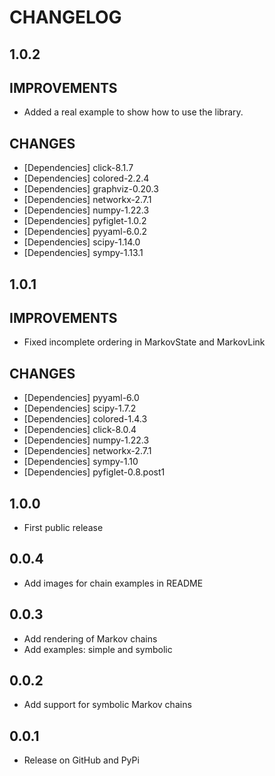 # CHANGELOG

1.0.2
-----

## IMPROVEMENTS
- Added a real example to show how to use the library.

## CHANGES
- [Dependencies] click-8.1.7
- [Dependencies] colored-2.2.4
- [Dependencies] graphviz-0.20.3
- [Dependencies] networkx-2.7.1
- [Dependencies] numpy-1.22.3
- [Dependencies] pyfiglet-1.0.2
- [Dependencies] pyyaml-6.0.2
- [Dependencies] scipy-1.14.0
- [Dependencies] sympy-1.13.1


1.0.1
-----

## IMPROVEMENTS
- Fixed incomplete ordering in MarkovState and MarkovLink

## CHANGES
- [Dependencies] pyyaml-6.0
- [Dependencies] scipy-1.7.2
- [Dependencies] colored-1.4.3
- [Dependencies] click-8.0.4
- [Dependencies] numpy-1.22.3
- [Dependencies] networkx-2.7.1
- [Dependencies] sympy-1.10
- [Dependencies] pyfiglet-0.8.post1


1.0.0
-----

- First public release


0.0.4
-----

- Add images for chain examples in README


0.0.3
-----

- Add rendering of Markov chains
- Add examples: simple and symbolic


0.0.2
-----

- Add support for symbolic Markov chains


0.0.1
-----

- Release on GitHub and PyPi
